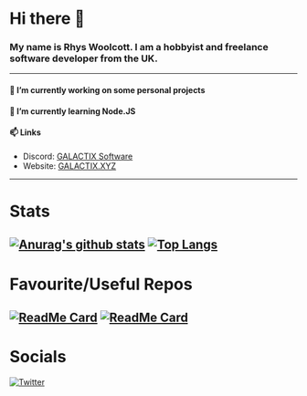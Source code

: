 # Hi there 👋
### My name is Rhys Woolcott. I am a hobbyist and freelance software developer from the UK.
---
#### 🔭 I’m currently working on some personal projects
#### 🌱 I’m currently learning Node.JS
#### 📫 Links
- Discord: [GALACTIX Software](https://discord.gg/vabD3Fg)
- Website: [GALACTIX.XYZ](https://galactix.xyz)
---
# Stats
[![Anurag's github stats](https://github-readme-stats.vercel.app/api?username=Rhys-Woolcott&show_icons=true&theme=radical)](https://github.com/Rhys-Woolcott/)
[![Top Langs](https://github-readme-stats.vercel.app/api/top-langs/?username=Rhys-Woolcott&show_icons=true&theme=radical)](https://github.com/Rhys-Woolcott/)
---
# Favourite/Useful Repos
[![ReadMe Card](https://github-readme-stats.vercel.app/api/pin/?username=galactix-xyz&repo=Programming-Fixes&show_icons=true&theme=midnight-purple)](https://github.com/galactix-xyz/Programming-Fixes)
[![ReadMe Card](https://github-readme-stats.vercel.app/api/pin/?username=Rhys-Woolcott&repo=GalacOS&show_icons=true&theme=midnight-purple)](https://github.com/Rhys-Woolcott/GalacOS)
---
# Socials
<!-- Actual text -->
[![Twitter][1.2]][1]
<!-- Icons -->
[1.2]: http://i.imgur.com/wWzX9uB.png (Twitter)
<!-- Links to your social media accounts -->
[1]: https://twitter.com/Exite_GalacTix
